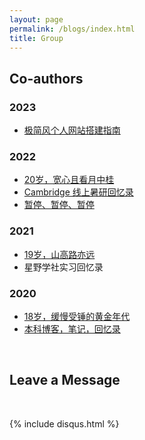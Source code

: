 ```yaml
---
layout: page
permalink: /blogs/index.html
title: Group
---
```


## Co-authors

### 2023

- [极简风个人网站搭建指南](https://caihanlin.com/blogs/web)

### 2022

- [20岁，宽心且看月中桂](https://caihanlin.com/blogs/20yrs)<br>
- [Cambridge 线上暑研回忆录](https://caihanlin.com/blogs/cambridge/)
- [暂停、暂停、暂停](https://caihanlin.com/blogs/stop/)

### 2021

- [19岁，山高路亦远](https://caihanlin.com/blogs/19yrs)<br>
- 星野学社实习回忆录

### 2020

- [18岁，缓慢受锤的黄金年代](https://caihanlin.com/blogs/18yrs)<br>
- [本科博客，笔记，回忆录](https://mieclance.club/)

<br>

## Leave a Message

<br>

{% include disqus.html %} 

<br>
